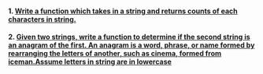 #### 1. [Write a function which takes in a string and returns counts of each characters in string.](https://github.com/mrlazyg/ds-problems-solutions/blob/master/DS-Algorithms/Q1.js)

#### 2. [Given two strings, write a function to determine if the second string is an anagram of the first. An anagram is a word, phrase, or name formed by rearranging the letters of another, such as cinema, formed from iceman.Assume letters in string are in lowercase](https://github.com/mrlazyg/ds-problems-solutions/blob/master/DS-Algorithms/Q2.js)
